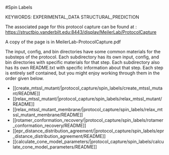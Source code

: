 #Spin Labels

KEYWORDS: EXPERIMENTAL_DATA STRUCTURAL_PREDICTION

The associated page for this protocol capture can be found at :
https://structbio.vanderbilt.edu:8443/display/MeilerLab/ProtocolCapture

A copy of the page is in MeilerLab-ProtocolCapture.pdf

The input, config, and bin directories have some common materials for the
substeps of the protocol. Each subdirectory has its own input, config, and
bin directories with specific materials for that step. Each subdirectory also
has its own README.txt with specific information about that step. Each step is
entirely self contained, but you might enjoy working through them in the order
given below. 

- [[create_mtssl_mutant/|protocol_capture/spin_labels/create_mtssl_mutant/README]]
- [[relax_mtssl_mutant/|protocol_capture/spin_labels/relax_mtssl_mutant/README]]
- [[relax_mtssl_mutant_membrane/|protocol_capture/spin_labels/relax_mtssl_mutant_membrane/README]]
- [[rotamer_conformation_recovery/|protocol_capture/spin_labels/rotamer_conformation_recovery/README]]
- [[epr_distance_distribution_agreement/|protocol_capture/spin_labels/epr_distance_distribution_agreement/README]]
- [[calculate_cone_model_parameters/|protocol_capture/spin_labels/calculate_cone_model_parameters/README]]
